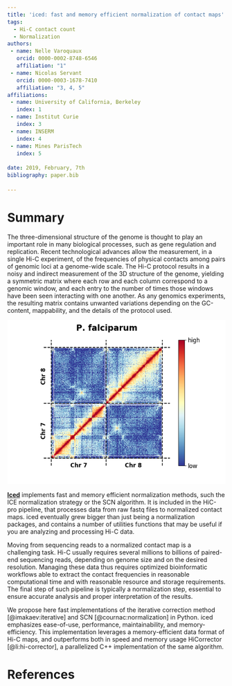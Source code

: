 ```yaml
---
title: 'iced: fast and memory efficient normalization of contact maps'
tags:
  - Hi-C contact count
  - Normalization
authors:
 - name: Nelle Varoquaux
   orcid: 0000-0002-8748-6546
   affiliation: "1"
 - name: Nicolas Servant
   orcid: 0000-0003-1678-7410
   affiliation: "3, 4, 5"
affiliations:
 - name: University of California, Berkeley
   index: 1
 - name: Institut Curie
   index: 3
 - name: INSERM
   index: 4
 - name: Mines ParisTech
   index: 5

date: 2019, February, 7th
bibliography: paper.bib

---
```


# Summary

The three-dimensional structure of the genome is thought to play an important
role in many biological processes, such as gene regulation and replication.
Recent technological advances allow the measurement, in a single Hi-C
experiment, of the frequencies of physical contacts among pairs of genomic
loci at a genome-wide scale. The Hi-C protocol results in a noisy and indirect
measurement of the 3D structure of the genome, yielding a symmetric matrix
where each row and each column correspond to a genomic window, and each entry
to the number of times those windows have been seen interacting with one
another.  As any genomics experiments, the resulting matrix contains unwanted
variations depending on the GC-content, mappability, and the details of the
protocol used.

![](figures/counts_pfalc.png)

[**Iced**](https://github.com/hiclib/iced) implements fast and memory
efficient normalization methods, such the ICE normalization strategy or the
SCN algorithm. It is included in the HiC-pro pipeline, that processes data
from raw fastq files to normalized contact maps. iced eventually grew bigger
than just being a normalization packages, and contains a number of utilities
functions that may be useful if you are analyzing and processing Hi-C data.

Moving from sequencing reads to a normalized contact map is a challenging
task. Hi-C usually requires several millions to billions of paired-end
sequencing reads, depending on genome size and on the desired resolution.
Managing these data thus requires optimized bioinformatic workflows able to
extract the contact frequencies in reasonable computational time and with
reasonable resource and storage requirements. The final step of such pipeline
is typically a normalization step, essential to ensure accurate analysis and
proper interpretation of the results.
  
We propose here fast implementations of the iterative correction method
[@imakaev:iterative] and SCN [@cournac:normalization] in Python. iced
emphasizes ease-of-use, performance, maintainability, and memory-efficiency.
This implementation leverages a memory-efficient data format of Hi-C maps, and
outperforms both in speed and memory usage HiCorrector [@li:hi-corrector], a
parallelized C++ implementation of the same algorithm.

# References
